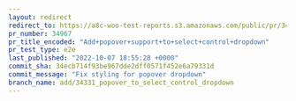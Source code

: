 ```yaml
---
layout: redirect
redirect_to: https://a8c-woo-test-reports.s3.amazonaws.com/public/pr/34967/e2e/index.html
pr_number: 34967
pr_title_encoded: "Add+popover+support+to+select+control+dropdown"
pr_test_type: e2e
last_published: "2022-10-07 18:55:28 +0000"
commit_sha: 34ecb714f93be967dde2dff0571f452e6a79331d
commit_message: "Fix styling for popover dropdown"
branch_name: add/34331_popover_to_select_control_dropdown
---
```

